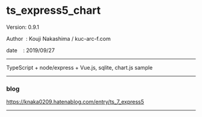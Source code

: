﻿# ts_express5_chart

 Version: 0.9.1

 Author  : Kouji Nakashima / kuc-arc-f.com

 date    : 2019/09/27

***
TypeScript + node/express + Vue.js, sqlite, chart.js sample

***
### blog

https://knaka0209.hatenablog.com/entry/ts_7_express5

***

